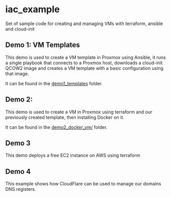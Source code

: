 # iac_example
Set of sample code for creating and managing VMs with terraform, ansible and cloud-init


## Demo 1: VM Templates
This demo is used to create a VM template in Proxmox using Ansible, it runs a single playbook that connects to a Proxmox host, downloads a cloud-init QCOW2 image and creates a VM template with a basic configuration using that image.

It can be found in the [demo1_templates](demo1_templates) folder.

## Demo 2: 
This demo is used to create a VM in Proxmox using terraform and our previously created template, then installing Docker on it.

It can be found in the [demo2_docker_vm/](demo2_docker_vm/) folder.

## Demo 3
This demo deploys a free EC2 instance on AWS using terraform

## Demo 4
This example shows how CloudFlare can be used to manage our domains DNS registers. 

